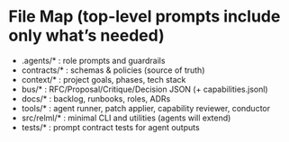 # File Map (top-level prompts include only what’s needed)
- .agents/* : role prompts and guardrails
- contracts/* : schemas & policies (source of truth)
- context/* : project goals, phases, tech stack
- bus/* : RFC/Proposal/Critique/Decision JSON (+ capabilities.jsonl)
- docs/* : backlog, runbooks, roles, ADRs
- tools/* : agent runner, patch applier, capability reviewer, conductor
- src/relml/* : minimal CLI and utilities (agents will extend)
- tests/* : prompt contract tests for agent outputs
